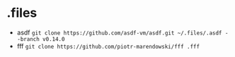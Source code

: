 # .files

- asdf    `git clone https://github.com/asdf-vm/asdf.git ~/.files/.asdf --branch v0.14.0`
- fff     `git clone https://github.com/piotr-marendowski/fff .fff`
